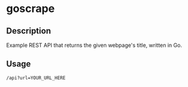 # goscrape

## Description

Example REST API that returns the given webpage's title, written in Go.

## Usage

`/api?url=YOUR_URL_HERE`
